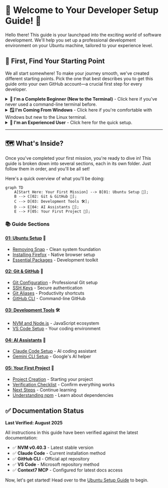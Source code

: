 # 🚀 Welcome to Your Developer Setup Guide! 🚀

Hello there! This guide is your launchpad into the exciting world of software development. We'll help you set up a professional development environment on your Ubuntu machine, tailored to your experience level.

## 🎯 First, Find Your Starting Point

We all start somewhere! To make your journey smooth, we've created different starting points. Pick the one that best describes you to get this guide onto your own GitHub account—a crucial first step for every developer.

<details>
<summary>
  <strong>🌱 I'm a Complete Beginner (New to the Terminal)</strong> - Click here if you've never used a command-line terminal before.
</summary>

### Welcome! We're excited to have you.

The **terminal** (or command line) is a powerful tool that lets you talk to your computer directly with text commands. It might look intimidating, but it's a developer's best friend! Think of it as a more direct way of doing things you might normally do with a mouse, like creating folders or opening files.

You can open the terminal on Ubuntu by pressing `Ctrl+Alt+T` or by searching for "Terminal" in your applications.

Now, let's get this guide onto your personal GitHub page.

1.  <strong>Create a GitHub Account:</strong> If you don't have one, head over to [GitHub.com](https://github.com) and sign up. It's free and it's like a home for all your code.

2.  <strong>Create a New "Repository":</strong> A repository (or "repo") is just a fancy word for a project's folder. On your GitHub account, create a new repository. You can name it something like `my-dev-setup`.

3.  <strong>Upload This Guide to Your Repository:</strong> Now, we'll use the terminal to upload the files in this folder to your new repository. Just copy and paste each command below into your terminal, one at a time, and press Enter. We'll explain what each one does.

    *   <strong>Step 1: Initialize Git</strong>
        This command tells your computer to start tracking this folder as a project.
        ```bash
        git init
        ```

    *   <strong>Step 2: Add all the files</strong>
        This command prepares all the files in this folder to be saved. The `.` just means "all the files here".
        ```bash
        git add .
        ```

    *   <strong>Step 3: Make your first "commit"</strong>
        This command takes a snapshot of your files and saves it. The `-m "Initial commit"` part is a message to describe what you did.
        ```bash
        git commit -m "Initial commit"
        ```

    *   <strong>Step 4: Set the main "branch"</strong>
        Think of branches like different versions of your project. This command names your main version `main`.
        ```bash
        git branch -M main
        ```

    *   <strong>Step 5: Connect to your GitHub repository</strong>
        This command creates a connection between the folder on your computer and the repository you created on GitHub. <strong>Remember to replace `<your-github-repository-url>` with the URL of your new repository!</strong> You can find this URL on your repository's page on GitHub.
        ```bash
        git remote add origin <your-github-repository-url>
        ```

    *   <strong>Step 6: "Push" your code to GitHub</strong>
        This command uploads (pushes) your saved files from your computer to your GitHub repository.
        ```bash
        git push -u origin main
        ```

Great job! You've just used Git and GitHub like a pro. Now you can follow the rest of the guide from your own repository!

</details>

<details>
<summary>
  <strong>🪟 I'm Coming From Windows</strong> - Click here if you're comfortable with Windows but new to the Linux terminal.
</summary>

### Welcome to the Linux world!

You'll find the Linux terminal is a lot like Windows Command Prompt or PowerShell, but with its own set of powerful commands. Here are a few quick tips:
*   Instead of `dir`, you'll use `ls` to list files.
*   File paths use forward slashes (`/`) instead of backslashes (`\`). For example: `/home/user/project` instead of `C:\Users\user\project`.
*   Your main drive isn't `C:`. Everything starts from the root directory, `/`.

Now, let's get this guide onto your personal GitHub page.

1.  <strong>Create a GitHub Account:</strong> If you don't have one, head over to [GitHub.com](https://github.com) and sign up.

2.  <strong>Create a New Repository:</strong> On your GitHub account, create a new repository. Let's call it `my-dev-setup`.

3.  <strong>Push this Guide to Your Repository:</strong> Open the Ubuntu terminal (`Ctrl+Alt+T`) and run the following commands. They work very similarly to how `git` works on Windows.

    *   <strong>Step 1: Initialize Git</strong>
        Initializes a new Git repository in the current directory.
        ```bash
        git init
        ```

    *   <strong>Step 2: Stage all files</strong>
        Stages all files and directories in the current path for the next commit.
        ```bash
        git add .
        ```

    *   <strong>Step 3: Make your first commit</strong>
        Commits the staged files with a descriptive message.
        ```bash
        git commit -m "Initial commit"
        ```

    *   <strong>Step 4: Set the main branch</strong>
        Sets the primary branch name to `main`, a common convention.
        ```bash
        git branch -M main
        ```

    *   <strong>Step 5: Add your remote repository</strong>
        Connects your local repository to the remote one on GitHub. <strong>Remember to replace `<your-github-repository-url>` with your repository's URL!</strong>
        ```bash
        git remote add origin <your-github-repository-url>
        ```

    *   <strong>Step 6: Push your code to GitHub</strong>
        Uploads your local `main` branch to the `origin` remote and sets it as the upstream branch.
        ```bash
        git push -u origin main
        ```

Excellent! You're all set. Now you can follow the rest of the guide from your own repository.

</details>

<details>
<summary>
  <strong>🚀 I'm an Experienced User</strong> - Click here for the quick setup.
</summary>

### Quick Start

If you're familiar with Git and the terminal, here are the commands to get this repo set up under your own account.

1. Create a new, empty repository on GitHub.
2. Run the following commands in your local copy of this project, replacing the remote URL with your own.

```bash
git init
git add .
git commit -m "Initial commit"
git branch -M main
git remote add origin <your-github-repository-url>
git push -u origin main
```

</details>

--- 

## 🗺️ What's Inside?

Once you've completed your first mission, you're ready to dive in! This guide is broken down into several sections, each in its own folder. Just follow them in order, and you'll be all set!

Here's a quick overview of what you'll be doing:

```mermaid
graph TD
    A[Start Here: Your First Mission] --> B[01: Ubuntu Setup 🐧];
    B --> C[02: Git & GitHub 🐙];
    C --> D[03: Development Tools 🛠️];
    D --> E[04: AI Assistants 🤖];
    E --> F[05: Your First Project 🎉];
```

### 📚 Guide Sections

#### [01: Ubuntu Setup](01-ubuntu-setup/) 🐧
- [Removing Snap](01-ubuntu-setup/01-removing-snap.md) - Clean system foundation
- [Installing Firefox](01-ubuntu-setup/02-installing-firefox.md) - Native browser setup
- [Essential Packages](01-ubuntu-setup/03-essential-packages.md) - Development toolkit

#### [02: Git & GitHub](02-git-and-github/) 🐙
- [Git Configuration](02-git-and-github/01-git-configuration.md) - Professional Git setup
- [SSH Keys](02-git-and-github/02-ssh-keys.md) - Secure authentication
- [Git Aliases](02-git-and-github/03-git-aliases.md) - Productivity shortcuts
- [GitHub CLI](02-git-and-github/04-github-cli.md) - Command-line GitHub

#### [03: Development Tools](03-development-tools/) 🛠️
- [NVM and Node.js](03-development-tools/01-nvm-and-nodejs.md) - JavaScript ecosystem
- [VS Code Setup](03-development-tools/02-vscode-setup.md) - Your coding environment

#### [04: AI Assistants](04-ai-assistants/) 🤖
- [Claude Code Setup](04-ai-assistants/01-claude-code-setup.md) - AI coding assistant
- [Gemini CLI Setup](04-ai-assistants/02-gemini-cli-setup.md) - Google's AI helper

#### [05: Your First Project](05-your-first-project/) 🎉
- [Project Creation](05-your-first-project/01-project-creation.md) - Starting your project
- [Verification Checklist](05-your-first-project/02-verification-checklist.md) - Confirm everything works
- [Next Steps](05-your-first-project/03-next-steps.md) - Continue learning
- [Understanding npm](05-your-first-project/04-understanding-npm-and-node_modules.md) - Learn about dependencies

## ✅ Documentation Status

**Last Verified: August 2025**

All instructions in this guide have been verified against the latest documentation:
- ✅ **NVM v0.40.3** - Latest stable version
- ✅ **Claude Code** - Current installation method
- ✅ **GitHub CLI** - Official apt repository
- ✅ **VS Code** - Microsoft repository method
- ✅ **Context7 MCP** - Configured for latest docs access

Now, let's get started! Head over to the [Ubuntu Setup Guide](01-ubuntu-setup/01-removing-snap.md) to begin.